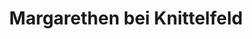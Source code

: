 ---
title: Margarethen bei Knittelfeld
url: /margarethen-bei-knittelfeld/
latitude: 47.224
longitude: 14.854
---